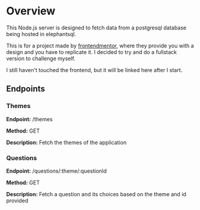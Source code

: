 # Overview
This Node.js server is designed to fetch data from a postgresql database being hosted in elephantsql. 

This is for a project made by [frontendmentor](https://www.frontendmentor.io/challenges/frontend-quiz-app-BE7xkzXQnU), where they provide you with a design and you have to replicate it. I decided to try and do a fullstack version to challenge myself.

I still haven't touched the frontend, but it will be linked here after I start.

## Endpoints
### Themes
**Endpoint:** /themes

**Method:** GET

**Description:** Fetch the themes of the application

### Questions
**Endpoint:** /questions/:theme/:questionId

**Method:** GET

**Description:** Fetch a question and its choices based on the theme and id provided
